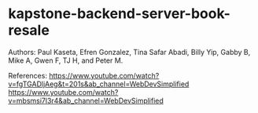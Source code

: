 # kapstone-backend-server-book-resale

Authors: Paul Kaseta, Efren Gonzalez, Tina Safar Abadi, Billy Yip, Gabby B, Mike A, Gwen F, TJ H, and Peter M.

References:
https://www.youtube.com/watch?v=fgTGADljAeg&t=201s&ab_channel=WebDevSimplified
https://www.youtube.com/watch?v=mbsmsi7l3r4&ab_channel=WebDevSimplified

